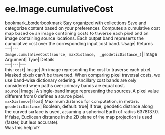  
#  ee.Image.cumulativeCost
bookmark_borderbookmark Stay organized with collections  Save and categorize content based on your preferences.
Computes a cumulative cost map based on an image containing costs to traverse each pixel and an image containing source locations. 
Each output band represents the cumulative cost over the corresponding input cost band.
Usage| Returns  
---|---  
`Image.cumulativeCost(source, maxDistance,  _geodeticDistance_)`| Image  
Argument| Type| Details  
---|---|---  
this: `cost`| Image| An image representing the cost to traverse each pixel. Masked pixels can't be traversed. When comparing pixel traversal costs, we use band-wise dictionary ordering. Ancillary cost bands are only considered when paths over primary bands are equal cost.  
`source`| Image| A single-band image representing the sources. A pixel value different from 0 defines a source pixel.  
`maxDistance`| Float| Maximum distance for computation, in meters.  
`geodeticDistance`| Boolean, default: true| If true, geodetic distance along the curved surface is used, assuming a spherical Earth of radius 6378137.0. If false, Euclidean distance in the 2D plane of the map projection is used (faster, but less accurate).  
Was this helpful?
